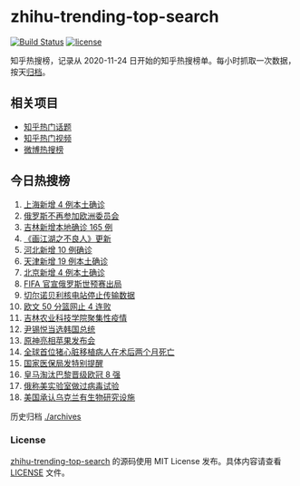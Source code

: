 # zhihu-trending-top-search

[![Build Status](https://github.com/justjavac/zhihu-trending-top-search/workflows/ci/badge.svg?branch=main)](https://github.com/justjavac/zhihu-trending-top-search/actions)
[![license](https://img.shields.io/github/license/justjavac/zhihu-trending-top-search)](https://github.com/justjavac/zhihu-trending-top-search/blob/main/LICENSE)

知乎热搜榜，记录从 2020-11-24 日开始的知乎热搜榜单。每小时抓取一次数据，按天[归档](./archives)。

## 相关项目

- [知乎热门话题](https://github.com/justjavac/zhihu-trending-hot-questions)
- [知乎热门视频](https://github.com/justjavac/zhihu-trending-hot-video)
- [微博热搜榜](https://github.com/justjavac/weibo-trending-hot-search)

## 今日热搜榜

<!-- BEGIN -->
<!-- 最后更新时间 Fri Mar 11 2022 05:06:57 GMT+0800 (China Standard Time) -->

1. [上海新增 4 例本土确诊](https://www.zhihu.com/search?q=上海疫情)
1. [俄罗斯不再参加欧洲委员会](https://www.zhihu.com/search?q=欧洲委员会)
1. [吉林新增本地确诊 165 例](https://www.zhihu.com/search?q=吉林疫情)
1. [《画江湖之不良人》更新](https://www.zhihu.com/search?q=画江湖之不良人)
1. [河北新增 10 例确诊](https://www.zhihu.com/search?q=河北疫情)
1. [天津新增 19 例本土确诊](https://www.zhihu.com/search?q=天津疫情)
1. [北京新增 4 例本土确诊](https://www.zhihu.com/search?q=北京新增)
1. [FIFA 官宣俄罗斯世预赛出局](https://www.zhihu.com/search?q=俄罗斯足球)
1. [切尔诺贝利核电站停止传输数据](https://www.zhihu.com/search?q=切尔诺贝利核电站)
1. [欧文 50 分篮网止 4 连败](https://www.zhihu.com/search?q=篮网)
1. [吉林农业科技学院聚集性疫情](https://www.zhihu.com/search?q=吉林农业科技学院疫情)
1. [尹锡悦当选韩国总统](https://www.zhihu.com/search?q=韩国总统)
1. [原神亮相苹果发布会](https://www.zhihu.com/search?q=原神)
1. [全球首位猪心脏移植病人在术后两个月死亡](https://www.zhihu.com/search?q=猪心脏移植)
1. [国家医保局发特别提醒](https://www.zhihu.com/search?q=医保停用诈骗短信)
1. [皇马淘汰巴黎晋级欧冠 8 强](https://www.zhihu.com/search?q=皇马)
1. [俄称美实验室做过病毒试验](https://www.zhihu.com/search?q=蝙蝠新冠病毒样本试验)
1. [美国承认乌克兰有生物研究设施](https://www.zhihu.com/search?q=乌克兰生物研究设施)

<!-- END -->

历史归档 [./archives](./archives)

### License

[zhihu-trending-top-search](https://github.com/justjavac/zhihu-trending-top-search)
的源码使用 MIT License 发布。具体内容请查看 [LICENSE](./LICENSE) 文件。
